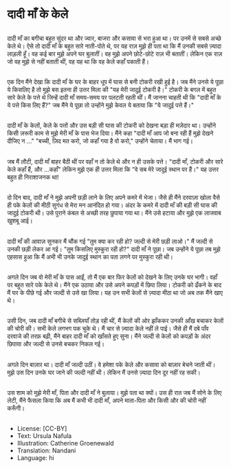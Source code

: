# दादी माँ के केले

##
दादी माँ का बगीचा बहुत सुंदर था और ज्वार, बाजरा और कसावा से भरा हुआ था। पर उनमें से सबसे अच्छे केले थे। ऐसे तो दादी माँ के बहुत सारे नाती-पोते थे, पर यह राज़ मुझे ही पता था कि मैं उनकी सबसे ज़्यादा लाड़ली हूँ। वह कई बार मुझे अपने घर बुलातीं। वह मुझे अपने छोटे-छोटे राज़ भी बतातीं। लेकिन एक राज़ जो वह मुझे से नहीं बताती थीं, वह यह था कि वह केले कहाँ पकाती हैं।

##
एक दिन मैंने देखा कि दादी माँ के घर के बाहर धूप में घास से बनी टोकरी रखी हुई है। जब मैंने उनसे ये पूछा ये किसलिए है तो मुझे बस इतना ही उत्तर मिला की "यह मेरी जादुई टोकरी है।" टोकरी के बगल में बहुत सारे केले के पत्ते थे जिन्हें दादी माँ समय-समय पर पलटती रहती थीं। मैं जानना चाहती थी कि "दादी माँ के ये पत्ते किस लिए हैं?" जब मैंने ये पूछा तो उन्होंने मुझे केवल ये बताया कि "ये जादुई पत्ते हैं।"

##
दादी माँ के केलों, केले के पत्तों और उस बड़ी सी घास की टोकरी को देखना बड़ा ही मज़ेदार था। उन्होंने किसी ज़रूरी काम से मुझे मेरी माँ के पास भेज दिया। मैंने कहा "दादी माँ आप जो बना रही हैं मुझे देखने दीजिए न ..." "बच्ची, ज़िद मत करो, जो कहाँ गया है वो करो," उन्होंने चेताया। मैं भाग गई।

##
जब मैं लौटी, दादी माँ बाहर बैठी थीं पर वहाँ न तो केले थे और न ही उसके पत्ते। "दादी माँ, टोकरी और सारे केले कहाँ हैं, और ...कहाँ" लेकिन मुझे एक ही उत्तर मिला कि "वे सब मेरे जादुई स्थान पर हैं।" यह उत्तर बहुत ही निराशाजनक था!

##
दो दिन बाद, दादी माँ ने मुझे अपनी छड़ी लाने के लिए अपने कमरे में भेजा। जैसे ही मैंने दरवाज़ा खोला वैसे ही पके केलों की मीठी सुगंध से मेरा मन आनंदित हो गया। अंदर के कमरे में दादी माँ की बड़ी सी घास की जादुई टोकरी थी। उसे पुराने कंबल से अच्छी तरह छुपाया गया था। मैंने उसे हटाया और मुझे एक लाजवाब खुशबू आई।

##
दादी माँ की आवाज़ सुनकर मैं चौंक गई "तुम क्या कर रही हो? जल्दी से मेरी छड़ी लाओ।" मैं जल्दी से उनकी छड़ी लेकर आ गई। "तुम किसलिए मुस्कुरा रही हो?" दादी माँ ने पूछा। जब उन्होंने ये पूछा तब मुझे एहसास हुआ कि मैं अभी भी उनके जादुई स्थान का पता लगने पर मुस्कुरा रही थी।

##
अगले दिन जब वो मेरी माँ के पास आईं, तो मैं एक बार फिर केलों को देखने के लिए उनके घर भागी। वहाँ पर बहुत सारे पके केले थे। मैंने एक उठाया और उसे अपने कपड़ों में छिपा लिया। टोकरी को ढँकने के बाद मैं घर के पीछे गई और जल्दी से उसे खा लिया। यह उन सभी केलों से ज़्यादा मीठा था जो अब तक मैंने खाए थे।

##
उसी दिन, जब दादी माँ बगीचे से सब्ज़ियाँ तोड़ रही थीं, मैं केलों की ओर झाँककर उनकी आँख बचाकर केलों की चोरी की। सभी केले लगभग पक चुके थे। मैं चार से ज़्यादा केले नहीं ले पाई। जैसे ही मैं दबे पाँव दरवाजे की तरफ़ बढ़ी, मैंने बाहर दादी माँ को खाँसते हुए सुना। मैंने जल्दी से केलों को कपड़ों के अंदर छिपाया और जल्दी से उनसे बचकर निकल गई।

##
अगले दिन बाज़ार था। दादी माँ जल्दी उठीं। वे हमेशा पके केले और कसावा को बाज़ार बेचने जाती थीं। मुझे उस दिन उनके घर जाने की जल्दी नहीं थी। लेकिन मैं उनसे ज़्यादा दिन दूर नहीं रह सकी।

##
उस शाम को मुझे मेरी माँ, पिता और दादी माँ ने बुलाया। मुझे पता था क्यों। उस ही रात जब मैं सोने के लिए लेटी, मैंने फैसला किया कि अब मैं कभी भी दादी माँ, अपने माता-पिता और किसी और की चोरी नहीं करूँगी।

##
* License: [CC-BY]
* Text: Ursula Nafula
* Illustration: Catherine Groenewald
* Translation: Nandani
* Language: hi
